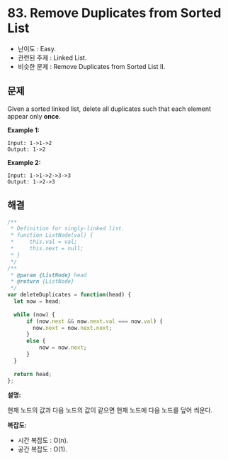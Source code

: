 # 83. Remove Duplicates from Sorted List

- 난이도 : Easy.
- 관련된 주제 : Linked List.
- 비슷한 문제 : Remove Duplicates from Sorted List II.

## 문제

Given a sorted linked list, delete all duplicates such that each element appear only **once**.

**Example 1:**

```
Input: 1->1->2
Output: 1->2
```

**Example 2:**

```
Input: 1->1->2->3->3
Output: 1->2->3
```

## 해결

```javascript
/**
 * Definition for singly-linked list.
 * function ListNode(val) {
 *     this.val = val;
 *     this.next = null;
 * }
 */
/**
 * @param {ListNode} head
 * @return {ListNode}
 */
var deleteDuplicates = function(head) {
  let now = head;
    
  while (now) {
      if (now.next && now.next.val === now.val) {
        now.next = now.next.next;
      } 
      else {
          now = now.next;
      }
  }
    
  return head;
};
```

**설명:**

현재 노드의 값과 다음 노드의 값이 같으면 현재 노드에 다음 노드를 덮어 씌운다.

**복잡도:**

- 시간 복잡도 : O(n).
- 공간 복잡도 : O(1).